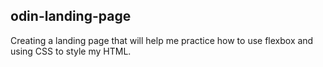 ## odin-landing-page

Creating a landing page that will help me practice how to use flexbox and using CSS to style my HTML.
